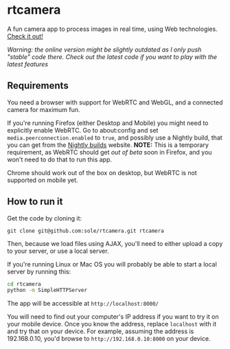 # rtcamera

A fun camera app to process images in real time, using Web technologies. [Check it out!](http://sole.github.io/rtcamera)

*Warning: the online version might be slightly outdated as I only push "stable" code there. Check out the latest code if you want to play with the latest features*

## Requirements

You need a browser with support for WebRTC and WebGL, and a connected camera for maximum fun.

If you're running Firefox (either Desktop and Mobile) you might need to explicitly enable WebRTC. Go to about:config and set ```media.peerconnection.enabled``` to ```true```, and possibly use a Nightly build, that you can get from the [Nightly builds](http://nightly.mozilla.org/) website. **NOTE:** This is a temporary requirement, as WebRTC should get *out of beta* soon in Firefox, and you won't need to do that to run this app.

Chrome should work out of the box on desktop, but WebRTC is not supported on mobile yet.

## How to run it

Get the code by cloning it:

```git clone git@github.com:sole/rtcamera.git rtcamera```

Then, because we load files using AJAX, you'll need to either upload a copy to your server, or use a local server.

If you're running Linux or Mac OS you will probably be able to start a local server by running this:

```bash
cd rtcamera
python -m SimpleHTTPServer
```

The app will be accessible at ```http://localhost:8000/```

You will need to find out your computer's IP address if you want to try it on your mobile device. Once you know the address, replace ```localhost``` with it and try that on your device. For example, assuming the address is 192.168.0.10, you'd browse to ```http://192.168.0.10:8000``` on your device.
